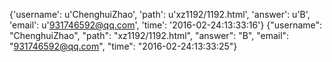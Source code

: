 {'username': u'ChenghuiZhao', 'path': u'xz1192/1192.html', 'answer': u'B', 'email': u'931746592@qq.com', 'time': '2016-02-24:13:33:16'}
{"username": "ChenghuiZhao", "path": "xz1192/1192.html", "answer": "B", "email": "931746592@qq.com", "time": "2016-02-24:13:33:25"}